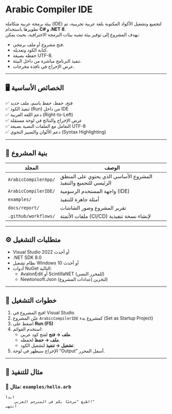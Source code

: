 # Arabic Compiler IDE

بيئة برمجة عربية متكاملة (IDE) لتجميع وتشغيل الأكواد المكتوبة بلغة عربية تجريبية، تم تطويرها باستخدام **C# و .NET 8**.  
يهدف المشروع إلى توفير بيئة تشبه بيئات البرمجة الاحترافية، بحيث يمكن:
- فتح مشروع أو ملف برمجي.
- كتابة الكود وتعديله.
- حفظه بصيغة UTF-8.
- تنفيذ البرنامج مباشرة من داخل البيئة.
- عرض الإخراج في نافذة مخرجات.

---

## 🖥️ الخصائص الأساسية
✅ فتح، حفظ، حفظ باسم، ملف جديد  
✅ تنفيذ الكود (Run) من داخل IDE  
✅ دعم اللغة العربية (Right-to-Left)  
✅ عرض الإخراج والنتائج في لوحة مستقلة  
✅ التعامل مع الملفات النصية بصيغة UTF-8  
✅ دعم الألوان والتمييز النحوي (Syntax Highlighting)  

---

## 🧠 بنية المشروع

| المجلد | الوصف |
|--------|--------|
| `ArabicCompilerApp/` | المشروع الأساسي الذي يحتوي على المنطق الرئيسي للتجميع والتنفيذ |
| `ArabicCompilerIDE/` | واجهة المستخدم الرسومية (IDE) |
| `examples/` | أمثلة جاهزة للتنفيذ |
| `docs/report/` | تقرير المشروع وصور الشاشات |
| `.github/workflows/` | ملفات الأتمتة (CI/CD) لإنشاء نسخة تنفيذية |

---

## ⚙️ متطلبات التشغيل

- Visual Studio 2022 أو أحدث  
- .NET SDK 8.0  
- نظام تشغيل Windows 10 أو أحدث  
- أدوات NuGet التالية:  
  - AvalonEdit أو ScintillaNET (للمحرر النصي)  
  - Newtonsoft.Json (لتخزين إعدادات المشروع)

---

## 🚀 خطوات التشغيل

1. افتح المشروع في Visual Studio  
2. عيّن المشروع `ArabicCompilerIDE` كمشروع بدء (Set as Startup Project)  
3. اضغط على **Run (F5)**  
4. استخدم القوائم:
   - **ملف → فتح** لفتح كود عربي.
   - **ملف → حفظ** لحفظه.
   - **تشغيل → تنفيذ** لتشغيل الكود.
5. الإخراج سيظهر في لوحة “Output” أسفل المحرر.

---

## 🧩 مثال للتنفيذ

### 📄 مثال: `examples/hello.arb`
```arabic
ابدأ
    اطبع "مرحبًا بكم في المترجم العربي!"
انتهى
